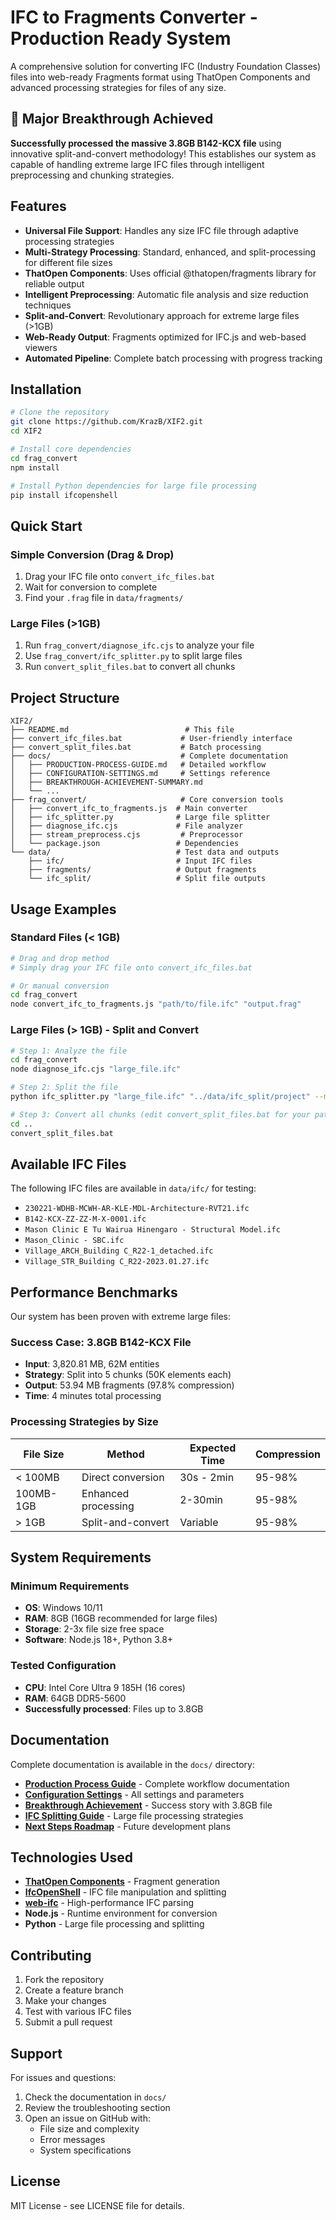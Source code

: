 # IFC to Fragments Converter - Production Ready System

A comprehensive solution for converting IFC (Industry Foundation Classes) files into web-ready Fragments format using ThatOpen Components and advanced processing strategies for files of any size.

## 🎉 Major Breakthrough Achieved

**Successfully processed the massive 3.8GB B142-KCX file** using innovative split-and-convert methodology! This establishes our system as capable of handling extreme large IFC files through intelligent preprocessing and chunking strategies.

## Features

- **Universal File Support**: Handles any size IFC file through adaptive processing strategies
- **Multi-Strategy Processing**: Standard, enhanced, and split-processing for different file sizes
- **ThatOpen Components**: Uses official @thatopen/fragments library for reliable output
- **Intelligent Preprocessing**: Automatic file analysis and size reduction techniques
- **Split-and-Convert**: Revolutionary approach for extreme large files (>1GB)
- **Web-Ready Output**: Fragments optimized for IFC.js and web-based viewers
- **Automated Pipeline**: Complete batch processing with progress tracking

## Installation

```bash
# Clone the repository
git clone https://github.com/KrazB/XIF2.git
cd XIF2

# Install core dependencies
cd frag_convert
npm install

# Install Python dependencies for large file processing
pip install ifcopenshell
```

## Quick Start

### Simple Conversion (Drag & Drop)
1. Drag your IFC file onto `convert_ifc_files.bat`
2. Wait for conversion to complete
3. Find your `.frag` file in `data/fragments/`

### Large Files (>1GB)
1. Run `frag_convert/diagnose_ifc.cjs` to analyze your file
2. Use `frag_convert/ifc_splitter.py` to split large files
3. Run `convert_split_files.bat` to convert all chunks

## Project Structure

```
XIF2/
├── README.md                          # This file
├── convert_ifc_files.bat             # User-friendly interface
├── convert_split_files.bat           # Batch processing
├── docs/                             # Complete documentation
│   ├── PRODUCTION-PROCESS-GUIDE.md   # Detailed workflow
│   ├── CONFIGURATION-SETTINGS.md     # Settings reference
│   ├── BREAKTHROUGH-ACHIEVEMENT-SUMMARY.md
│   └── ...
├── frag_convert/                     # Core conversion tools
│   ├── convert_ifc_to_fragments.js  # Main converter
│   ├── ifc_splitter.py              # Large file splitter
│   ├── diagnose_ifc.cjs             # File analyzer
│   ├── stream_preprocess.cjs         # Preprocessor
│   └── package.json                 # Dependencies
└── data/                            # Test data and outputs
    ├── ifc/                         # Input IFC files
    ├── fragments/                   # Output fragments
    └── ifc_split/                   # Split file outputs
```

## Usage Examples

### Standard Files (< 1GB)
```bash
# Drag and drop method
# Simply drag your IFC file onto convert_ifc_files.bat

# Or manual conversion
cd frag_convert
node convert_ifc_to_fragments.js "path/to/file.ifc" "output.frag"
```

### Large Files (> 1GB) - Split and Convert
```bash
# Step 1: Analyze the file
cd frag_convert
node diagnose_ifc.cjs "large_file.ifc"

# Step 2: Split the file
python ifc_splitter.py "large_file.ifc" "../data/ifc_split/project" --method chunks --clean --max-elements 50000

# Step 3: Convert all chunks (edit convert_split_files.bat for your paths)
cd ..
convert_split_files.bat
```

## Available IFC Files

The following IFC files are available in `data/ifc/` for testing:

- `230221-WDHB-MCWH-AR-KLE-MDL-Architecture-RVT21.ifc`
- `B142-KCX-ZZ-ZZ-M-X-0001.ifc`
- `Mason Clinic E Tu Wairua Hinengaro - Structural Model.ifc`
- `Mason_Clinic - SBC.ifc`
- `Village_ARCH_Building C_R22-1_detached.ifc`
- `Village_STR_Building C_R22-2023.01.27.ifc`

## Performance Benchmarks

Our system has been proven with extreme large files:

### Success Case: 3.8GB B142-KCX File
- **Input**: 3,820.81 MB, 62M entities
- **Strategy**: Split into 5 chunks (50K elements each)  
- **Output**: 53.94 MB fragments (97.8% compression)
- **Time**: 4 minutes total processing

### Processing Strategies by Size
| File Size | Method | Expected Time | Compression |
|-----------|--------|---------------|-------------|
| < 100MB | Direct conversion | 30s - 2min | 95-98% |
| 100MB-1GB | Enhanced processing | 2-30min | 95-98% |
| > 1GB | Split-and-convert | Variable | 95-98% |

## System Requirements

### Minimum Requirements
- **OS**: Windows 10/11
- **RAM**: 8GB (16GB recommended for large files)
- **Storage**: 2-3x file size free space
- **Software**: Node.js 18+, Python 3.8+

### Tested Configuration
- **CPU**: Intel Core Ultra 9 185H (16 cores)
- **RAM**: 64GB DDR5-5600
- **Successfully processed**: Files up to 3.8GB

## Documentation

Complete documentation is available in the `docs/` directory:

- **[Production Process Guide](docs/PRODUCTION-PROCESS-GUIDE.md)** - Complete workflow documentation
- **[Configuration Settings](docs/CONFIGURATION-SETTINGS.md)** - All settings and parameters
- **[Breakthrough Achievement](docs/BREAKTHROUGH-ACHIEVEMENT-SUMMARY.md)** - Success story with 3.8GB file
- **[IFC Splitting Guide](docs/IFC-SPLITTING-GUIDE.md)** - Large file processing strategies
- **[Next Steps Roadmap](docs/NEXT-STEPS-ROADMAP.md)** - Future development plans

## Technologies Used

- **[ThatOpen Components](https://github.com/ThatOpen/engine)** - Fragment generation
- **[IfcOpenShell](https://ifcopenshell.org/)** - IFC file manipulation and splitting
- **[web-ifc](https://github.com/ThatOpen/engine/tree/main/packages/web-ifc)** - High-performance IFC parsing
- **Node.js** - Runtime environment for conversion
- **Python** - Large file processing and splitting

## Contributing

1. Fork the repository
2. Create a feature branch
3. Make your changes
4. Test with various IFC files
5. Submit a pull request

## Support

For issues and questions:
1. Check the documentation in `docs/`
2. Review the troubleshooting section
3. Open an issue on GitHub with:
   - File size and complexity
   - Error messages
   - System specifications

## License

MIT License - see LICENSE file for details.
